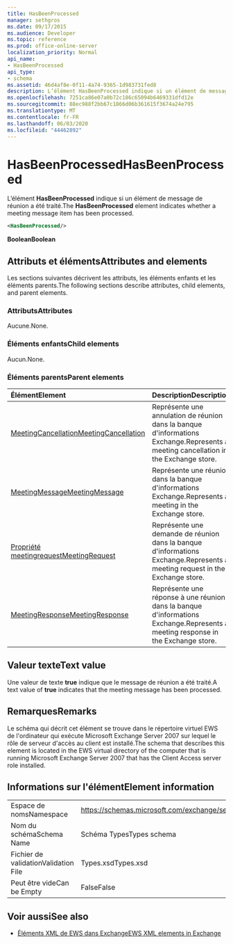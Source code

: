 ```yaml
---
title: HasBeenProcessed
manager: sethgros
ms.date: 09/17/2015
ms.audience: Developer
ms.topic: reference
ms.prod: office-online-server
localization_priority: Normal
api_name:
- HasBeenProcessed
api_type:
- schema
ms.assetid: 46d4af8e-0f11-4a74-9365-1d983731fed8
description: L’élément HasBeenProcessed indique si un élément de message de réunion a été traité.
ms.openlocfilehash: 7251ca86e07a0b72c186c65094b6469331dfd12e
ms.sourcegitcommit: 88ec988f2bb67c1866d06b361615f3674a24e795
ms.translationtype: MT
ms.contentlocale: fr-FR
ms.lasthandoff: 06/03/2020
ms.locfileid: "44462892"
---
```

# <a name="hasbeenprocessed"></a><span data-ttu-id="22844-103">HasBeenProcessed</span><span class="sxs-lookup"><span data-stu-id="22844-103">HasBeenProcessed</span></span>

<span data-ttu-id="22844-104">L’élément **HasBeenProcessed** indique si un élément de message de réunion a été traité.</span><span class="sxs-lookup"><span data-stu-id="22844-104">The **HasBeenProcessed** element indicates whether a meeting message item has been processed.</span></span> 
  
```xml
<HasBeenProcessed/>
```

 <span data-ttu-id="22844-105">**Boolean**</span><span class="sxs-lookup"><span data-stu-id="22844-105">**Boolean**</span></span>
## <a name="attributes-and-elements"></a><span data-ttu-id="22844-106">Attributs et éléments</span><span class="sxs-lookup"><span data-stu-id="22844-106">Attributes and elements</span></span>

<span data-ttu-id="22844-107">Les sections suivantes décrivent les attributs, les éléments enfants et les éléments parents.</span><span class="sxs-lookup"><span data-stu-id="22844-107">The following sections describe attributes, child elements, and parent elements.</span></span>
  
### <a name="attributes"></a><span data-ttu-id="22844-108">Attributs</span><span class="sxs-lookup"><span data-stu-id="22844-108">Attributes</span></span>

<span data-ttu-id="22844-109">Aucune.</span><span class="sxs-lookup"><span data-stu-id="22844-109">None.</span></span>
  
### <a name="child-elements"></a><span data-ttu-id="22844-110">Éléments enfants</span><span class="sxs-lookup"><span data-stu-id="22844-110">Child elements</span></span>

<span data-ttu-id="22844-111">Aucun.</span><span class="sxs-lookup"><span data-stu-id="22844-111">None.</span></span>
  
### <a name="parent-elements"></a><span data-ttu-id="22844-112">Éléments parents</span><span class="sxs-lookup"><span data-stu-id="22844-112">Parent elements</span></span>

|<span data-ttu-id="22844-113">**Élément**</span><span class="sxs-lookup"><span data-stu-id="22844-113">**Element**</span></span>|<span data-ttu-id="22844-114">**Description**</span><span class="sxs-lookup"><span data-stu-id="22844-114">**Description**</span></span>|
|:-----|:-----|
|[<span data-ttu-id="22844-115">MeetingCancellation</span><span class="sxs-lookup"><span data-stu-id="22844-115">MeetingCancellation</span></span>](meetingcancellation.md) <br/> |<span data-ttu-id="22844-116">Représente une annulation de réunion dans la banque d'informations Exchange.</span><span class="sxs-lookup"><span data-stu-id="22844-116">Represents a meeting cancellation in the Exchange store.</span></span>  <br/> |
|[<span data-ttu-id="22844-117">MeetingMessage</span><span class="sxs-lookup"><span data-stu-id="22844-117">MeetingMessage</span></span>](meetingmessage.md) <br/> |<span data-ttu-id="22844-118">Représente une réunion dans la banque d'informations Exchange.</span><span class="sxs-lookup"><span data-stu-id="22844-118">Represents a meeting in the Exchange store.</span></span>  <br/> |
|[<span data-ttu-id="22844-119">Propriété meetingrequest</span><span class="sxs-lookup"><span data-stu-id="22844-119">MeetingRequest</span></span>](meetingrequest.md) <br/> |<span data-ttu-id="22844-120">Représente une demande de réunion dans la banque d'informations Exchange.</span><span class="sxs-lookup"><span data-stu-id="22844-120">Represents a meeting request in the Exchange store.</span></span>  <br/> |
|[<span data-ttu-id="22844-121">MeetingResponse</span><span class="sxs-lookup"><span data-stu-id="22844-121">MeetingResponse</span></span>](meetingresponse.md) <br/> |<span data-ttu-id="22844-122">Représente une réponse à une réunion dans la banque d'informations Exchange.</span><span class="sxs-lookup"><span data-stu-id="22844-122">Represents a meeting response in the Exchange store.</span></span>  <br/> |
   
## <a name="text-value"></a><span data-ttu-id="22844-123">Valeur texte</span><span class="sxs-lookup"><span data-stu-id="22844-123">Text value</span></span>

<span data-ttu-id="22844-124">Une valeur de texte **true** indique que le message de réunion a été traité.</span><span class="sxs-lookup"><span data-stu-id="22844-124">A text value of **true** indicates that the meeting message has been processed.</span></span> 
  
## <a name="remarks"></a><span data-ttu-id="22844-125">Remarques</span><span class="sxs-lookup"><span data-stu-id="22844-125">Remarks</span></span>

<span data-ttu-id="22844-126">Le schéma qui décrit cet élément se trouve dans le répertoire virtuel EWS de l'ordinateur qui exécute Microsoft Exchange Server 2007 sur lequel le rôle de serveur d'accès au client est installé.</span><span class="sxs-lookup"><span data-stu-id="22844-126">The schema that describes this element is located in the EWS virtual directory of the computer that is running Microsoft Exchange Server 2007 that has the Client Access server role installed.</span></span>
  
## <a name="element-information"></a><span data-ttu-id="22844-127">Informations sur l'élément</span><span class="sxs-lookup"><span data-stu-id="22844-127">Element information</span></span>

|||
|:-----|:-----|
|<span data-ttu-id="22844-128">Espace de noms</span><span class="sxs-lookup"><span data-stu-id="22844-128">Namespace</span></span>  <br/> |https://schemas.microsoft.com/exchange/services/2006/types  <br/> |
|<span data-ttu-id="22844-129">Nom du schéma</span><span class="sxs-lookup"><span data-stu-id="22844-129">Schema Name</span></span>  <br/> |<span data-ttu-id="22844-130">Schéma Types</span><span class="sxs-lookup"><span data-stu-id="22844-130">Types schema</span></span>  <br/> |
|<span data-ttu-id="22844-131">Fichier de validation</span><span class="sxs-lookup"><span data-stu-id="22844-131">Validation File</span></span>  <br/> |<span data-ttu-id="22844-132">Types.xsd</span><span class="sxs-lookup"><span data-stu-id="22844-132">Types.xsd</span></span>  <br/> |
|<span data-ttu-id="22844-133">Peut être vide</span><span class="sxs-lookup"><span data-stu-id="22844-133">Can be Empty</span></span>  <br/> |<span data-ttu-id="22844-134">False</span><span class="sxs-lookup"><span data-stu-id="22844-134">False</span></span>  <br/> |
   
## <a name="see-also"></a><span data-ttu-id="22844-135">Voir aussi</span><span class="sxs-lookup"><span data-stu-id="22844-135">See also</span></span>



- [<span data-ttu-id="22844-136">Éléments XML de EWS dans Exchange</span><span class="sxs-lookup"><span data-stu-id="22844-136">EWS XML elements in Exchange</span></span>](ews-xml-elements-in-exchange.md)

